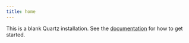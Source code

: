 ```yaml
---
title: home
---
```


This is a blank Quartz installation.
See the [documentation](https://quartz.jzhao.xyz) for how to get started.
